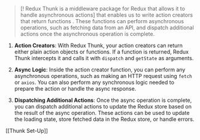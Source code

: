 
>[! Redux Thunk is a middleware package for Redux that allows it to handle asynchronous actions]
that enables us to write action creators that return functions . These functions can perform asynchronous operations, such as fetching data from an API, and dispatch additional actions once the asynchronous operation is complete.

1. **Action Creators**: With Redux Thunk, your action creators can return either plain action objects or functions. If a function is returned, Redux Thunk intercepts it and calls it with `dispatch` and `getState` as arguments.
    
2. **Async Logic**: Inside the action creator function, you can perform any asynchronous operations, such as making an HTTP request using `fetch` or `axios`. You can also perform any synchronous logic needed to prepare the action or handle the async response.
    
3. **Dispatching Additional Actions**: Once the async operation is complete, you can dispatch additional actions to update the Redux store based on the result of the async operation. These actions can be used to update the loading state, store fetched data in the Redux store, or handle errors.

[[Thunk Set-Up]]

